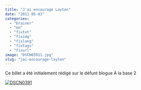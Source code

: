 ```yaml
---
title: "J'ai encouragé Layton"
date: "2011-05-03"
categories: 
  - "brainer"
  - "en"
  - "fixtxt"
  - "fiximg"
  - "fixlang"
  - "fixtags"
  - "fixurl"
image: "DSCN03911.jpg"
slug: "jai-encourage-layton"
---
```


Ce billet a été initialement rédigé sur le défunt blogue À la base 2

[![](images/DSCN03911.jpg "DSCN0391")](http://fred.dev/content/uploads/2011/05/DSCN03911.jpg)

